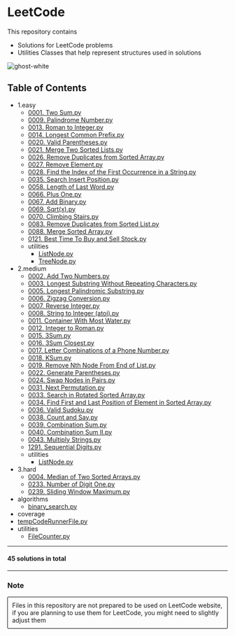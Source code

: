# LeetCode

This repository contains 
- Solutions for LeetCode problems
- Utilities Classes that help represent structures used in solutions

![ghost-white](https://github.com/Jakub-Domogala/LeetCode/assets/78169141/46417268-208f-438b-8670-85166ac484b5)





## Table of Contents
- 1.easy
  - [0001. Two Sum.py](https://github.com/Jakub-Domogala/LeetCode/blob/master/1.easy/0001.%20Two%20Sum.py)
  - [0009. Palindrome Number.py](https://github.com/Jakub-Domogala/LeetCode/blob/master/1.easy/0009.%20Palindrome%20Number.py)
  - [0013. Roman to Integer.py](https://github.com/Jakub-Domogala/LeetCode/blob/master/1.easy/0013.%20Roman%20to%20Integer.py)
  - [0014. Longest Common Prefix.py](https://github.com/Jakub-Domogala/LeetCode/blob/master/1.easy/0014.%20Longest%20Common%20Prefix.py)
  - [0020. Valid Parentheses.py](https://github.com/Jakub-Domogala/LeetCode/blob/master/1.easy/0020.%20Valid%20Parentheses.py)
  - [0021. Merge Two Sorted Lists.py](https://github.com/Jakub-Domogala/LeetCode/blob/master/1.easy/0021.%20Merge%20Two%20Sorted%20Lists.py)
  - [0026. Remove Duplicates from Sorted Array.py](https://github.com/Jakub-Domogala/LeetCode/blob/master/1.easy/0026.%20Remove%20Duplicates%20from%20Sorted%20Array.py)
  - [0027. Remove Element.py](https://github.com/Jakub-Domogala/LeetCode/blob/master/1.easy/0027.%20Remove%20Element.py)
  - [0028. Find the Index of the First Occurrence in a String.py](https://github.com/Jakub-Domogala/LeetCode/blob/master/1.easy/0028.%20Find%20the%20Index%20of%20the%20First%20Occurrence%20in%20a%20String.py)
  - [0035. Search Insert Position.py](https://github.com/Jakub-Domogala/LeetCode/blob/master/1.easy/0035.%20Search%20Insert%20Position.py)
  - [0058. Length of Last Word.py](https://github.com/Jakub-Domogala/LeetCode/blob/master/1.easy/0058.%20Length%20of%20Last%20Word.py)
  - [0066. Plus One.py](https://github.com/Jakub-Domogala/LeetCode/blob/master/1.easy/0066.%20Plus%20One.py)
  - [0067. Add Binary.py](https://github.com/Jakub-Domogala/LeetCode/blob/master/1.easy/0067.%20Add%20Binary.py)
  - [0069. Sqrt(x).py](https://github.com/Jakub-Domogala/LeetCode/blob/master/1.easy/0069.%20Sqrt%28x%29.py)
  - [0070. Climbing Stairs.py](https://github.com/Jakub-Domogala/LeetCode/blob/master/1.easy/0070.%20Climbing%20Stairs.py)
  - [0083. Remove Duplicates from Sorted List.py](https://github.com/Jakub-Domogala/LeetCode/blob/master/1.easy/0083.%20Remove%20Duplicates%20from%20Sorted%20List.py)
  - [0088. Merge Sorted Array.py](https://github.com/Jakub-Domogala/LeetCode/blob/master/1.easy/0088.%20Merge%20Sorted%20Array.py)
  - [0121. Best Time To Buy and Sell Stock.py](https://github.com/Jakub-Domogala/LeetCode/blob/master/1.easy/0121.%20Best%20Time%20To%20Buy%20and%20Sell%20Stock.py)
  - utilities
    - [ListNode.py](https://github.com/Jakub-Domogala/LeetCode/blob/master/1.easy/utilities/ListNode.py)
    - [TreeNode.py](https://github.com/Jakub-Domogala/LeetCode/blob/master/1.easy/utilities/TreeNode.py)
- 2.medium
  - [0002. Add Two Numbers.py](https://github.com/Jakub-Domogala/LeetCode/blob/master/2.medium/0002.%20Add%20Two%20Numbers.py)
  - [0003. Longest Substring Without Repeating Characters.py](https://github.com/Jakub-Domogala/LeetCode/blob/master/2.medium/0003.%20Longest%20Substring%20Without%20Repeating%20Characters.py)
  - [0005. Longest Palindromic Substring.py](https://github.com/Jakub-Domogala/LeetCode/blob/master/2.medium/0005.%20Longest%20Palindromic%20Substring.py)
  - [0006. Zigzag Conversion.py](https://github.com/Jakub-Domogala/LeetCode/blob/master/2.medium/0006.%20Zigzag%20Conversion.py)
  - [0007. Reverse Integer.py](https://github.com/Jakub-Domogala/LeetCode/blob/master/2.medium/0007.%20Reverse%20Integer.py)
  - [0008. String to Integer (atoi).py](https://github.com/Jakub-Domogala/LeetCode/blob/master/2.medium/0008.%20String%20to%20Integer%20%28atoi%29.py)
  - [0011. Container With Most Water.py](https://github.com/Jakub-Domogala/LeetCode/blob/master/2.medium/0011.%20Container%20With%20Most%20Water.py)
  - [0012. Integer to Roman.py](https://github.com/Jakub-Domogala/LeetCode/blob/master/2.medium/0012.%20Integer%20to%20Roman.py)
  - [0015. 3Sum.py](https://github.com/Jakub-Domogala/LeetCode/blob/master/2.medium/0015.%203Sum.py)
  - [0016. 3Sum Closest.py](https://github.com/Jakub-Domogala/LeetCode/blob/master/2.medium/0016.%203Sum%20Closest.py)
  - [0017. Letter Combinations of a Phone Number.py](https://github.com/Jakub-Domogala/LeetCode/blob/master/2.medium/0017.%20Letter%20Combinations%20of%20a%20Phone%20Number.py)
  - [0018. KSum.py](https://github.com/Jakub-Domogala/LeetCode/blob/master/2.medium/0018.%20KSum.py)
  - [0019. Remove Nth Node From End of List.py](https://github.com/Jakub-Domogala/LeetCode/blob/master/2.medium/0019.%20Remove%20Nth%20Node%20From%20End%20of%20List.py)
  - [0022. Generate Parentheses.py](https://github.com/Jakub-Domogala/LeetCode/blob/master/2.medium/0022.%20Generate%20Parentheses.py)
  - [0024. Swap Nodes in Pairs.py](https://github.com/Jakub-Domogala/LeetCode/blob/master/2.medium/0024.%20Swap%20Nodes%20in%20Pairs.py)
  - [0031. Next Permutation.py](https://github.com/Jakub-Domogala/LeetCode/blob/master/2.medium/0031.%20Next%20Permutation.py)
  - [0033. Search in Rotated Sorted Array.py](https://github.com/Jakub-Domogala/LeetCode/blob/master/2.medium/0033.%20Search%20in%20Rotated%20Sorted%20Array.py)
  - [0034. Find First and Last Position of Element in Sorted Array.py](https://github.com/Jakub-Domogala/LeetCode/blob/master/2.medium/0034.%20Find%20First%20and%20Last%20Position%20of%20Element%20in%20Sorted%20Array.py)
  - [0036. Valid Sudoku.py](https://github.com/Jakub-Domogala/LeetCode/blob/master/2.medium/0036.%20Valid%20Sudoku.py)
  - [0038. Count and Say.py](https://github.com/Jakub-Domogala/LeetCode/blob/master/2.medium/0038.%20Count%20and%20Say.py)
  - [0039. Combination Sum.py](https://github.com/Jakub-Domogala/LeetCode/blob/master/2.medium/0039.%20Combination%20Sum.py)
  - [0040. Combination Sum II.py](https://github.com/Jakub-Domogala/LeetCode/blob/master/2.medium/0040.%20Combination%20Sum%20II.py)
  - [0043. Multiply Strings.py](https://github.com/Jakub-Domogala/LeetCode/blob/master/2.medium/0043.%20Multiply%20Strings.py)
  - [1291. Sequential Digits.py](https://github.com/Jakub-Domogala/LeetCode/blob/master/2.medium/1291.%20Sequential%20Digits.py)
  - utilities
    - [ListNode.py](https://github.com/Jakub-Domogala/LeetCode/blob/master/2.medium/utilities/ListNode.py)
- 3.hard
  - [0004. Median of Two Sorted Arrays.py](https://github.com/Jakub-Domogala/LeetCode/blob/master/3.hard/0004.%20Median%20of%20Two%20Sorted%20Arrays.py)
  - [0233. Number of Digit One.py](https://github.com/Jakub-Domogala/LeetCode/blob/master/3.hard/0233.%20Number%20of%20Digit%20One.py)
  - [0239. Sliding Window Maximum.py](https://github.com/Jakub-Domogala/LeetCode/blob/master/3.hard/0239.%20Sliding%20Window%20Maximum.py)
- algorithms
  - [binary_search.py](https://github.com/Jakub-Domogala/LeetCode/blob/master/algorithms/binary_search.py)
- coverage
- [tempCodeRunnerFile.py](https://github.com/Jakub-Domogala/LeetCode/blob/master//tempCodeRunnerFile.py)
- utilities
  - [FileCounter.py](https://github.com/Jakub-Domogala/LeetCode/blob/master/utilities/FileCounter.py)

--- 
#### 45 solutions in total
--- 
### Note

<div style="border: 1px solid black; padding: 10px; border-radius: 2px; background-color: rgba(245, 245, 245, 0.2);">
Files in this repository are not prepared to be used on LeetCode website, if you are planning to use them for LeetCode, you might need to slightly adjust them
</div>
